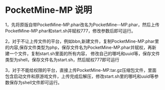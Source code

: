 # PocketMine-MP 说明
1，先将原版自带PocketMine-MP.phar改名为PocketMine--MP.phar，然后上传PocketMine-MP.phar和start.sh并赋权777，修改参数后即可运行。

2，对于不让上传文件的平台，例如bbn,新建文件，复制PocketMine-MP.phar里的内容,保存文件类型为php，保存文件名为PocketMine-MP.phar并赋权，再新建一个文件，复制start.sh里面的所有内容，
修改自己的哪吒和uuid等，保存文件类型为shell，保存文件名为start.sh，然后赋权777即可运行

3，对于不能给权限的平台，直接上传PocketMine-MP.tar.gz压缩包文件，里面包含启动文件和原游戏文件，上传完成后解压，修改start.sh里的哪吒和uuid等参数保存为shell文件即可运行。
